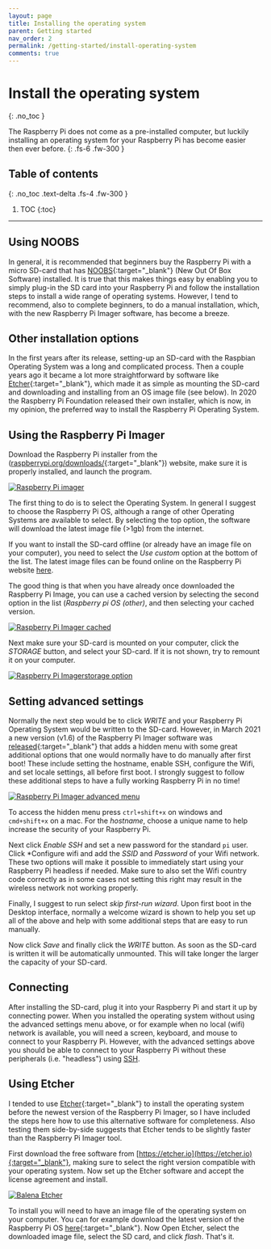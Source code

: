 ```yaml
---
layout: page
title: Installing the operating system
parent: Getting started
nav_order: 2
permalink: /getting-started/install-operating-system
comments: true
---
```


# Install the operating system
{: .no_toc }

The Raspberry Pi does not come as a pre-installed computer, but luckily installing an operating system for your Raspberry Pi has become easier then ever before.
{: .fs-6 .fw-300 }

## Table of contents
{: .no_toc .text-delta .fs-4 .fw-300 }

1. TOC
{:toc}
---

## Using NOOBS
In general, it is recommended that beginners buy the Raspberry Pi with a micro SD-card that has [NOOBS](https://www.raspberrypi.org/documentation/installation/noobs.md){:target="_blank"} (New Out Of Box Software) installed. It is true that this makes things easy by enabling you to simply plug-in the SD card into your Raspberry Pi and follow the installation steps to install a wide range of operating systems. However, I tend to recommend, also to complete beginners, to do a manual installation, which, with the new Raspberry Pi Imager software, has become a breeze.

## Other installation options
In the first years after its release, setting-up an SD-card with the Raspbian Operating System was a long and complicated process. Then a couple years ago it became a lot more straightforward by software like [Etcher](https://etcher.io){:target="_blank"}, which made it as simple as mounting the SD-card and downloading and installing from an OS image file (see below). In 2020 the Raspberry Pi Foundation released their own installer, which is now, in my opinion, the preferred way to install the Raspberry Pi Operating System.

## Using the Raspberry Pi Imager
Download the Raspberry Pi installer from the ([raspberrypi.org/downloads/](raspberrypi.org/downloads/){:target="_blank"}) website, make sure it is properly installed, and launch the program.

[![Raspberry Pi imager](/assets/images/raspberry-pi-imager.jpg?style=centerimgmed)](/assets/images/raspberry-pi-imager.jpg)

The first thing to do is to select the Operating System. In general I suggest to choose the Raspberry Pi OS, although a range of other Operating Systems are available to select. By selecting the top option, the software will download the latest image file (>1gb) from the internet.

If you want to install the SD-card offline (or already have an image file on your computer), you need to select the *Use custom* option at the bottom of the list. The latest image files can be found online on the Raspberry Pi website [here](https://www.raspberrypi.org/software/operating-systems/#raspberry-pi-os-32-bit).

The good thing is that when you have already once downloaded the Raspberry Pi Image, you can use a cached version by selecting the second option in the list (*Raspberry pi OS (other)*, and then selecting your cached version.

[![Raspberry Pi Imager cached](/assets/images/raspberrypi-imager-cached.jpg?style=centerimgmed)](/assets/images/raspberrypi-imager-cached.jpg)

Next make sure your SD-card is mounted on your computer, click the *STORAGE* button, and select your SD-card. If it is not shown, try to remount it on your computer.

[![Raspberry Pi Imagerstorage option](/assets/images/raspberrypi-imager-storage.jpg?style=centerimgmed)](/assets/images/raspberrypi-imager-storage.jpg)

## Setting advanced settings
Normally the next step would be to click *WRITE* and your Raspberry Pi Operating System would be written to the SD-card. However, in March 2021 a new version (v1.6) of the Raspberry Pi Imager software was [released](https://www.raspberrypi.org/blog/raspberry-pi-imager-update-to-v1-6){:target="_blank"} that adds a hidden menu with some great additional options that one would normally have to do manually after first boot! These include setting the hostname, enable SSH, configure the Wifi, and set locale settings, all before first boot. I strongly suggest to follow these additional steps to have a fully working Raspberry Pi in no time!

[![Raspberry Pi Imager advanced menu](/assets/images/raspberry-pi-images-new.jpg?style=centerimgmed)](/assets/images/raspberry-pi-images-new.jpg)

To access the hidden menu press `ctrl+shift+x` on windows and `cmd+shift+x` on a mac. For the *hostname*, choose a unique name to help increase the security of your Raspberry Pi.

Next click *Enable SSH* and set a new password for the standard `pi` user. Click *Configure wifi and add the *SSID* and *Password* of your Wifi network. These two options will make it possible to immediately start using your Raspberry Pi headless if needed. Make sure to also set the Wifi country code correctly as in some cases not setting this right may result in the wireless network not working properly.

Finally, I suggest to run select *skip first-run wizard*. Upon first boot in the Desktop interface, normally a welcome wizard is shown to help you set up all of the above and help with some additional steps that are easy to run manually.

Now click *Save* and finally click the *WRITE* button. As soon as the SD-card is written it will be automatically unmounted. This will take longer the larger the capacity of your SD-card.

## Connecting
After installing the SD-card, plug it into your Raspberry Pi and start it up by connecting power. When you installed the operating system without using the advanced settings menu above, or for example when no local (wifi) network is available, you will need a screen, keyboard, and mouse to connect to your Raspberry Pi. However, with the advanced settings above you should be able to connect to your Raspberry Pi without these peripherals (i.e. "headless") using [SSH](http://).

## Using Etcher
I tended to use [Etcher](https://etcher.io){:target="_blank"} to install the operating system before the newest version of the Raspberry Pi Imager, so I have included the steps here how to use this alternative software for completeness. Also testing them side-by-side suggests that Etcher tends to be slightly faster than the Raspberry Pi Imager tool.

First download the free software from [https://etcher.io](https://etcher.io){:target="_blank"}, making sure to select the right version compatible with your operating system. Now set up the Etcher software and accept the license agreement and install.

[![Balena Etcher](/assets/images/balena-etcher.jpg?style=centerimgmed)](/assets/images/balena-etcher.jpg)

To install you will need to have an image file of the operating system on your computer. You can for example download the latest version of the Raspberry Pi OS [here](https://www.raspberrypi.org/software/operating-systems/#raspberry-pi-os-32-bit){:target="_blank"}. Now Open Etcher, select the downloaded image file, select the SD card, and click *flash*. That's it.
